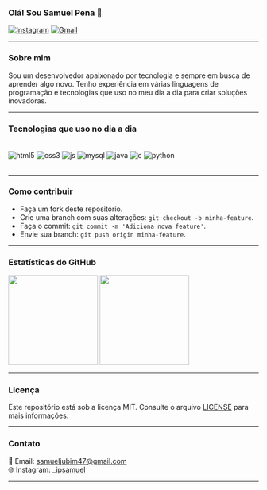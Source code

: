 ### Olá! Sou Samuel Pena 👋

[![Instagram](https://img.shields.io/badge/Instagram-E4405F?style=for-the-badge&logo=instagram&logoColor=white)](https://instagram.com/_ipsamuel)
[![Gmail](https://img.shields.io/badge/Gmail-D14836?style=for-the-badge&logo=gmail&logoColor=white)](mailto:samueljubim47@gmail.com)

---

### Sobre mim

Sou um desenvolvedor apaixonado por tecnologia e sempre em busca de aprender algo novo. Tenho experiência em várias linguagens de programação e tecnologias que uso no meu dia a dia para criar soluções inovadoras.

---

### Tecnologias que uso no dia a dia

<div style="display: inline_block"><br/>
<img align="center" alt="html5" src="https://img.shields.io/badge/HTML5-E34F26?style=for-the-badge&logo=html5&logoColor=white"/>
<img align="center" alt="css3" src="https://img.shields.io/badge/CSS3-1572B6?style=for-the-badge&logo=css3&logoColor=white"/>
<img align="center" alt="js" src="https://img.shields.io/badge/JavaScript-F7DF1E?style=for-the-badge&logo=javascript&logoColor=black"/>
<img align="center" alt="mysql" src="https://img.shields.io/badge/MySQL-00000F?style=for-the-badge&logo=mysql&logoColor=white"/>
<img align="center" alt="java" src="https://img.shields.io/badge/Java-ED8B00?style=for-the-badge&logo=openjdk&logoColor=white"/>
<img align="center" alt="c" src="https://img.shields.io/badge/C-00599C?style=for-the-badge&logo=c&logoColor=white"/>
<img align="center" alt="python" src="https://img.shields.io/badge/Python-14354C?style=for-the-badge&logo=python&logoColor=white"/>
</div><br>

---

### Como contribuir

- Faça um fork deste repositório.
- Crie uma branch com suas alterações: `git checkout -b minha-feature`.
- Faça o commit: `git commit -m 'Adiciona nova feature'`.
- Envie sua branch: `git push origin minha-feature`.

---

### Estatísticas do GitHub

<div>
  <img height="180em" src="https://github-readme-stats.vercel.app/api?username=iSamuel22&show_icons=true&theme=dracula&include_all_commits=true&count_private=true"/>
  <img height="180em" src="https://github-readme-stats.vercel.app/api/top-langs?username=iSamuel22&layout=compact&langs_count=7&theme=dracula"/>
</div>

---

### Licença

Este repositório está sob a licença MIT. Consulte o arquivo [LICENSE](LICENSE) para mais informações.

---

### Contato

📧 Email: samueljubim47@gmail.com  
🌐 Instagram: [_ipsamuel](https://instagram.com/_ipsamuel)  

---
